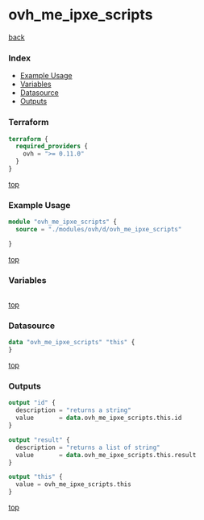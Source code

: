# ovh_me_ipxe_scripts

[back](../ovh.md)

### Index

- [Example Usage](#example-usage)
- [Variables](#variables)
- [Datasource](#datasource)
- [Outputs](#outputs)

### Terraform

```terraform
terraform {
  required_providers {
    ovh = ">= 0.11.0"
  }
}
```

[top](#index)

### Example Usage

```terraform
module "ovh_me_ipxe_scripts" {
  source = "./modules/ovh/d/ovh_me_ipxe_scripts"

}
```

[top](#index)

### Variables

```terraform
```

[top](#index)

### Datasource

```terraform
data "ovh_me_ipxe_scripts" "this" {
}
```

[top](#index)

### Outputs

```terraform
output "id" {
  description = "returns a string"
  value       = data.ovh_me_ipxe_scripts.this.id
}

output "result" {
  description = "returns a list of string"
  value       = data.ovh_me_ipxe_scripts.this.result
}

output "this" {
  value = ovh_me_ipxe_scripts.this
}
```

[top](#index)